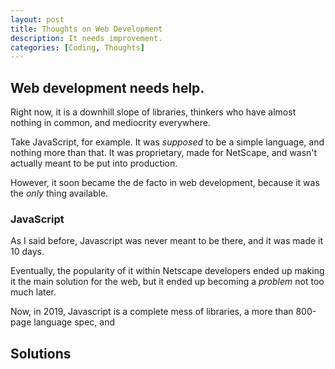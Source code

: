 ```yaml
---
layout: post
title: Thoughts on Web Development
description: It needs improvement.
categories: [Coding, Thoughts]
---
```


## Web development needs help.

Right now, it is a downhill slope of libraries, thinkers who have almost nothing in common, and mediocrity everywhere.

Take JavaScript, for example. It was *supposed* to be a simple language, and nothing more than that. It was proprietary, made for NetScape, and wasn't actually meant to be put into production.

However, it soon became the de facto in web development, because it was the *only* thing available.

### JavaScript
As I said before, Javascript was never meant to be there, and it was made it 10 days.

Eventually, the popularity of it within Netscape developers ended up making it the main solution for the web, but it ended up becoming a *problem* not too much later.

Now, in 2019, Javascript is a complete mess of libraries, a more than 800-page language spec, and 

## Solutions
